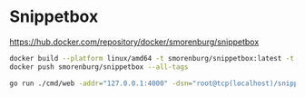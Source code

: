 # Snippetbox

https://hub.docker.com/repository/docker/smorenburg/snippetbox

```bash
docker build --platform linux/amd64 -t smorenburg/snippetbox:latest -t smorenburg/snippetbox:0.0.6 .
docker push smorenburg/snippetbox --all-tags
```

```bash
go run ./cmd/web -addr="127.0.0.1:4000" -dsn="root@tcp(localhost)/snippetbox?parseTime=true&tls=preferred&multiStatements=true" 
```
